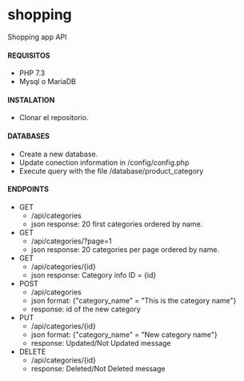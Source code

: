 # shopping
Shopping app API

#### REQUISITOS

 - PHP 7.3
 - Mysql o MariaDB

#### INSTALATION

 - Clonar el repositorio.

#### DATABASES

 - Create a new database.
 - Update conection information in /config/config.php
 - Execute query with the file /database/product_category

#### ENDPOINTS

- GET     
    - /api/categories
    - json response: 20 first categories ordered by name.
- GET     
    - /api/categories/?page=1
    - json response: 20 categories per page ordered by name.
- GET
    - /api/categories/{id}
    - json response: Category info ID = {id}
- POST    
    - /api/categories
    - json format: {"category_name" = "This is the category name"}
    - response: id of the new category
- PUT
    - /api/categories/{id}
    - json format: {"category_name" = "New category name"}
    - response: Updated/Not Updated message
- DELETE  
    - /api/categories/{id}
    - response: Deleted/Not Deleted message
